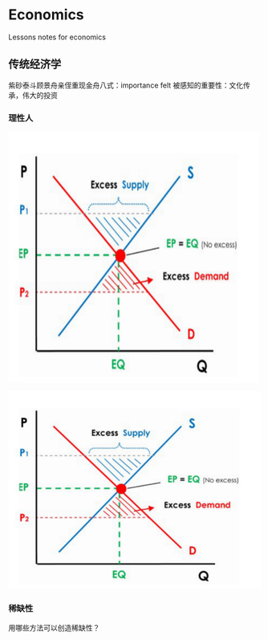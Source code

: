 # Economics
Lessons notes for economics
## 传统经济学
紫砂泰斗顾景舟亲侄重现金舟八式：importance felt 被感知的重要性：文化传承，伟大的投资
### 理性人

<img src="/supply_demand.png" alt="Smiley face" height="500" width="500">

![](supply_demand.png)
### 稀缺性
用哪些方法可以创造稀缺性？

